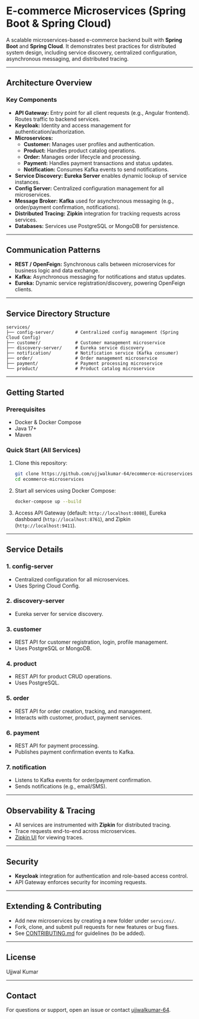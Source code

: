 # E-commerce Microservices (Spring Boot & Spring Cloud)

A scalable microservices-based e-commerce backend built with **Spring Boot** and **Spring Cloud**. It demonstrates best practices for distributed system design, including service discovery, centralized configuration, asynchronous messaging, and distributed tracing.

---

## Architecture Overview



### Key Components

- **API Gateway:** Entry point for all client requests (e.g., Angular frontend). Routes traffic to backend services.
- **Keycloak:** Identity and access management for authentication/authorization.
- **Microservices:** 
  - **Customer:** Manages user profiles and authentication.
  - **Product:** Handles product catalog operations.
  - **Order:** Manages order lifecycle and processing.
  - **Payment:** Handles payment transactions and status updates.
  - **Notification:** Consumes Kafka events to send notifications.
- **Service Discovery:** **Eureka Server** enables dynamic lookup of service instances.
- **Config Server:** Centralized configuration management for all microservices.
- **Message Broker:** **Kafka** used for asynchronous messaging (e.g., order/payment confirmation, notifications).
- **Distributed Tracing:** **Zipkin** integration for tracking requests across services.
- **Databases:** Services use PostgreSQL or MongoDB for persistence.

---

## Communication Patterns

- **REST / OpenFeign:** Synchronous calls between microservices for business logic and data exchange.
- **Kafka:** Asynchronous messaging for notifications and status updates.
- **Eureka:** Dynamic service registration/discovery, powering OpenFeign clients.

---

## Service Directory Structure

```
services/
├── config-server/        # Centralized config management (Spring Cloud Config)
├── customer/             # Customer management microservice
├── discovery-server/     # Eureka service discovery
├── notification/         # Notification service (Kafka consumer)
├── order/                # Order management microservice
├── payment/              # Payment processing microservice
└── product/              # Product catalog microservice
```

---

## Getting Started

### Prerequisites

- Docker & Docker Compose
- Java 17+
- Maven

### Quick Start (All Services)

1. Clone this repository:
   ```bash
   git clone https://github.com/ujjwalkumar-64/ecommerce-microservices.git
   cd ecommerce-microservices
   ```

2. Start all services using Docker Compose:
   ```bash
   docker-compose up --build
   ```

3. Access API Gateway (default: `http://localhost:8080`), Eureka dashboard (`http://localhost:8761`), and Zipkin (`http://localhost:9411`).

---

## Service Details

### 1. **config-server**
- Centralized configuration for all microservices.
- Uses Spring Cloud Config.

### 2. **discovery-server**
- Eureka server for service discovery.

### 3. **customer**
- REST API for customer registration, login, profile management.
- Uses PostgreSQL or MongoDB.

### 4. **product**
- REST API for product CRUD operations.
- Uses PostgreSQL.

### 5. **order**
- REST API for order creation, tracking, and management.
- Interacts with customer, product, payment services.

### 6. **payment**
- REST API for payment processing.
- Publishes payment confirmation events to Kafka.

### 7. **notification**
- Listens to Kafka events for order/payment confirmation.
- Sends notifications (e.g., email/SMS).

---

## Observability & Tracing

- All services are instrumented with **Zipkin** for distributed tracing.
- Trace requests end-to-end across microservices.
- [Zipkin UI](http://localhost:9411) for viewing traces.

---

## Security

- **Keycloak** integration for authentication and role-based access control.
- API Gateway enforces security for incoming requests.

---

## Extending & Contributing

- Add new microservices by creating a new folder under `services/`.
- Fork, clone, and submit pull requests for new features or bug fixes.
- See [CONTRIBUTING.md](CONTRIBUTING.md) for guidelines (to be added).

---

## License

Ujjwal Kumar

---

## Contact

For questions or support, open an issue or contact [ujjwalkumar-64](https://github.com/ujjwalkumar-64).
